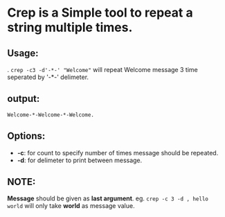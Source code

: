 # Crep is a Simple tool to repeat a string multiple times.

## Usage:
. `crep -c3 -d'-*-' "Welcome"` will repeat Welcome message 3 time seperated by '-*-' delimeter.

## output:	
`Welcome-*-Welcome-*-Welcome.`

## Options:
- **-c**: for count to specify number of times message should be repeated.
- **-d**: for delimeter to print between message.

## NOTE: 
**Message** should be given as **last argument**.
eg. `crep -c 3 -d , hello world` will only take **world** as message value.
